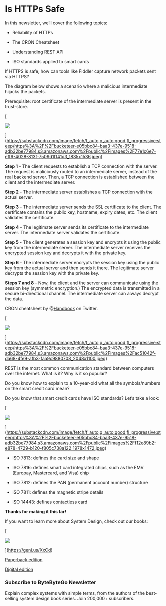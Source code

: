 # Is HTTPs Safe
In this newsletter, we’ll cover the following topics:

*   Reliability of HTTPs
    
*   The CRON Cheatsheet
    
*   Understanding REST API
    
*   ISO standards applied to smart cards
    

If HTTPS is safe, how can tools like Fiddler capture network packets sent via HTTPS?

The diagram below shows a scenario where a malicious intermediate hijacks the packets.

Prerequisite: root certificate of the intermediate server is present in the trust-store.

[

![](https://substackcdn.com/image/fetch/w_1456,c_limit,f_auto,q_auto:good,fl_progressive:steep/https%3A%2F%2Fbucketeer-e05bbc84-baa3-437e-9518-adb32be77984.s3.amazonaws.com%2Fpublic%2Fimages%2F77e1c6e7-eff9-4028-813f-7509d1f141d3_1835x1536.jpeg)


](https://substackcdn.com/image/fetch/f_auto,q_auto:good,fl_progressive:steep/https%3A%2F%2Fbucketeer-e05bbc84-baa3-437e-9518-adb32be77984.s3.amazonaws.com%2Fpublic%2Fimages%2F77e1c6e7-eff9-4028-813f-7509d1f141d3_1835x1536.jpeg)

**Step 1** \- The client requests to establish a TCP connection with the server. The request is maliciously routed to an intermediate server, instead of the real backend server. Then, a TCP connection is established between the client and the intermediate server.

**Step 2** \- The intermediate server establishes a TCP connection with the actual server.

**Step 3** \- The intermediate server sends the SSL certificate to the client. The certificate contains the public key, hostname, expiry dates, etc. The client validates the certificate.

**Step 4** \- The legitimate server sends its certificate to the intermediate server. The intermediate server validates the certificate.

**Step 5** \- The client generates a session key and encrypts it using the public key from the intermediate server. The intermediate server receives the encrypted session key and decrypts it with the private key.

**Step 6** \- The intermediate server encrypts the session key using the public key from the actual server and then sends it there. The legitimate server decrypts the session key with the private key.

**Steps 7 and 8** \- Now, the client and the server can communicate using the session key (symmetric encryption.) The encrypted data is transmitted in a secure bi-directional channel. The intermediate server can always decrypt the data.

CRON cheatsheet by @[Handbook](https://twitter.com/LinuxHandbook) on Twitter.

[

![](https://substackcdn.com/image/fetch/w_1456,c_limit,f_auto,q_auto:good,fl_progressive:steep/https%3A%2F%2Fbucketeer-e05bbc84-baa3-437e-9518-adb32be77984.s3.amazonaws.com%2Fpublic%2Fimages%2Fac51042f-da68-4fe9-afb3-faa9c9880708_2048x1100.jpeg)


](https://substackcdn.com/image/fetch/f_auto,q_auto:good,fl_progressive:steep/https%3A%2F%2Fbucketeer-e05bbc84-baa3-437e-9518-adb32be77984.s3.amazonaws.com%2Fpublic%2Fimages%2Fac51042f-da68-4fe9-afb3-faa9c9880708_2048x1100.jpeg)

REST is the most common communication standard between computers over the internet. What is it? Why is it so popular?

Do you know how to explain to a 10-year-old what all the symbols/numbers on the smart credit card mean?

Do you know that smart credit cards have ISO standards? Let’s take a look:

[

![](https://substackcdn.com/image/fetch/w_1456,c_limit,f_auto,q_auto:good,fl_progressive:steep/https%3A%2F%2Fbucketeer-e05bbc84-baa3-437e-9518-adb32be77984.s3.amazonaws.com%2Fpublic%2Fimages%2Ff12e89b2-e878-4729-b120-f805c738a122_1978x1472.jpeg)


](https://substackcdn.com/image/fetch/f_auto,q_auto:good,fl_progressive:steep/https%3A%2F%2Fbucketeer-e05bbc84-baa3-437e-9518-adb32be77984.s3.amazonaws.com%2Fpublic%2Fimages%2Ff12e89b2-e878-4729-b120-f805c738a122_1978x1472.jpeg)

*   ISO 7813: defines the card size and shape
    
*   ISO 7816: defines smart card integrated chips, such as the EMV (Europay, Mastercard, and Visa) chip
    
*   ISO 7812: defines the PAN (permanent account number) structure
    
*   ISO 7811: defines the magnetic stripe details
    
*   ISO 14443: defines contactless card
    

**Thanks for making it this far!**

If you want to learn more about System Design, check out our books:

[

![](https://substackcdn.com/image/fetch/w_1456,c_limit,f_auto,q_auto:good,fl_progressive:steep/https%3A%2F%2Fbucketeer-e05bbc84-baa3-437e-9518-adb32be77984.s3.amazonaws.com%2Fpublic%2Fimages%2F63ffae61-116b-417e-bec7-73eb2c3b7d53_3933x2877.png)


](https://geni.us/XxCd)

[Paperback edition](https://geni.us/XxCd)

[Digital edition](https://bit.ly/3lg41jK)

### Subscribe to **ByteByteGo Newsletter**

Explain complex systems with simple terms, from the authors of the best-selling system design book series. Join 200,000+ subscribers.